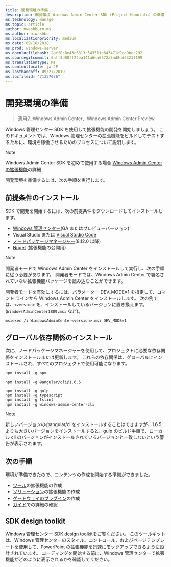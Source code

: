 ```yaml
---
title: 開発環境の準備
description: 開発環境 Windows Admin Center SDK (Project Honolulu) の準備
ms.technology: manage
ms.topic: article
author: nwashburn-ms
ms.author: niwashbu
ms.localizationpriority: medium
ms.date: 09/18/2018
ms.prod: windows-server
ms.openlocfilehash: 2aff8c0e43c6813c543511e643471c9cd9bcc292
ms.sourcegitcommit: 6aff3d88ff22ea141a6ea6572a5ad8dd6321f199
ms.translationtype: MT
ms.contentlocale: ja-JP
ms.lasthandoff: 09/27/2019
ms.locfileid: "71357036"
---
```

# <a name="prepare-your-development-environment"></a>開発環境の準備

>適用先:Windows Admin Center、Windows Admin Center Preview

Windows 管理センター SDK を使用して拡張機能の開発を開始しましょう。  このドキュメントでは、Windows 管理センターの拡張機能をビルドしてテストするために、環境を稼働させるためのプロセスについて説明します。

> [!NOTE]
> Windows Admin Center SDK を初めて使用する場合  [Windows Admin Center の拡張機能](extensibility-overview.md)の詳細

開発環境を準備するには、次の手順を実行します。

## <a name="install-prerequisites"></a>前提条件のインストール

SDK で開発を開始するには、次の前提条件をダウンロードしてインストールします。

* [Windows 管理センター](https://aka.ms/WACDownloadPage)(GA またはプレビューバージョン)
* Visual Studio または [Visual Studio Code](http://code.visualstudio.com)
* [ノードパッケージマネージャー](https://npmjs.com/get-npm)(8.12.0 以降)
* [Nuget](https://www.nuget.org/downloads) (拡張機能の公開用)

> [!NOTE]
> 開発者モードで Windows Admin Center をインストールして実行し、次の手順に従う必要があります。 開発者モードでは、Windows Admin Center で署名されていない拡張機能パッケージを読み込むことができます。
>
>  開発者モードを有効にするには、パラメーター DEV_MODE=1 を指定して、コマンド ラインから Windows Admin Center をインストールします。 次の例では、```<version>``` を、インストールしているバージョンに置き換えます。(```WindowsAdminCenter1809.msi``` など)。
>
> ```msiexec /i WindowsAdminCenter<version>.msi DEV_MODE=1```

## <a name="install-global-dependencies"></a>グローバル依存関係のインストール

次に、ノードパッケージマネージャーを使用して、プロジェクトに必要な依存関係をインストールまたは更新します。 これらの依存関係は、グローバルにインストールされ、すべてのプロジェクトで使用可能になります。

```
npm install -g npm

npm install -g @angular/cli@1.6.5

npm install -g gulp
npm install -g typescript
npm install -g tslint
npm install -g windows-admin-center-cli
```

>[!NOTE]
>新しいバージョンの@angular/cliをインストールすることはできますが、1.6.5 よりも大きいバージョンをインストールすると、gulp のビルド手順で、ローカル cli のバージョンがインストールされているバージョンと一致しないという警告が表示されます。

## <a name="next-steps"></a>次の手順

環境が準備できたので、コンテンツの作成を開始する準備ができました。

- [ツール](develop-tool.md)の拡張機能の作成
- [ソリューション](develop-solution.md)の拡張機能の作成
- [ゲートウェイのプラグイン](develop-gateway-plugin.md)の作成
- [ガイド](guides.md)での詳細の確認

## <a name="sdk-design-toolkit"></a>SDK design toolkit

Windows 管理センター [SDK design toolkit](https://github.com/Microsoft/windows-admin-center-sdk/blob/master/WindowsAdminCenterDesignToolkit.zip)をご覧ください。 このツールキットは、Windows 管理センターのスタイル、コントロール、およびページテンプレートを使用して、PowerPoint の拡張機能を迅速にモックアップできるように設計されています。 コーディングを開始する前に、Windows 管理センターで拡張機能がどのように表示されるかを確認してください。

